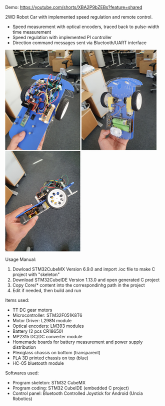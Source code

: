 Demo: https://youtube.com/shorts/XBA2P9bZEBs?feature=shared

2WD Robot Car with implemented speed regulation and remote control.
- Speed measurement with optical encoders, traced back to pulse-width time measurement
- Speed regulation with implemented PI controller
- Direction command messages sent via Bluetooth/UART interface

<p float="left">
<img src="https://github.com/peterson94/RoboX_STM32F051/blob/main/Gallery/20230823_154839.jpg" alt="Pic1" width="240" height="320">
<img src="https://github.com/peterson94/RoboX_STM32F051/blob/main/Gallery/20230823_154855.jpg" alt="Pic2" width="240" height="320">
<img src="https://github.com/peterson94/RoboX_STM32F051/blob/main/Gallery/20230823_154907.jpg" alt="Pic3" width="240" height="320">
</p>

Usage Manual:
1) Dowload STM32CubeMX Version 6.9.0 and import .ioc file to make C project with "skeleton"
2) Download STM32CubeIDE Version 1.13.0 and open generated C project
3) Copy Core/* content into the correspondinhg path in the project
4) Edit if needed, then build and run

Items used:
- TT DC gear motors
- Microcontroller: STM32F051K8T6
- Motor Driver: L298N module
- Optical encoders: LM393 modules
- Battery (2 pcs CR18650)
- MP2315 DC/DC converter module
- Homemade boards for battery measurement and power supply distribution
- Plexiglass chassis on bottom (transparent)
- PLA 3D printed chassis on top (blue)
- HC-05 bluetooth module

Softwares used:
- Program skeleton: STM32 CubeMX
- Program coding: STM32 CubeIDE (embedded C project)
- Control panel: Bluetooth Controlled Joystick for Android (Uncia Robotics)
